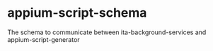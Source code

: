 # appium-script-schema
The schema to communicate between ita-background-services and appium-script-generator
